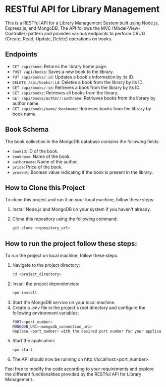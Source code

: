 # RESTful API for Library Management

This is a RESTful API for a Library Management System built using Node.js, Express.js, and MongoDB. The API follows the MVC (Model-View-Controller) pattern and provides various endpoints to perform CRUD (Create, Read, Update, Delete) operations on books.

## Endpoints

- `GET /api/home`: Returns the library home page.
- `POST /api/books`: Saves a new book to the library.
- `PUT /api/books/:id`: Updates a book's information by its ID.
- `DELETE /api/books/:id`: Deletes a book from the library by its ID.
- `GET /api/books/:id`: Retrieves a book from the library by its ID.
- `GET /api/books`: Retrieves all books from the library.
- `GET /api/books/author/:authname`: Retrieves books from the library by author name.
- `GET /api/books/name/:bookname`: Retrieves books from the library by book name.

## Book Schema

The book collection in the MongoDB database contains the following fields:

- `bookid`: ID of the book.
- `bookname`: Name of the book.
- `authorname`: Name of the author.
- `price`: Price of the book.
- `present`: Boolean value indicating if the book is present in the library.

## How to Clone this Project

To clone this project and run it on your local machine, follow these steps:

1. Install Node.js and MongoDB on your system if you haven't already.
2. Clone this repository using the following command:

   ```bash
   git clone <repository_url>
## How to run the project follow these steps:

To run the project on local machine, follow these steps.

  1. Navigate to the project directory:
     ```bash
     cd <project_directory>
  2. Install the project dependencies:
     ```bash
     npm install
  3. Start the MongoDB service on your local machine.
  4. Create a .env file in the project's root directory and configure the following environment variables:
     ```bash
     PORT=<port_number>
     MONGODB_URI=<mongodb_connection_uri>
     Replace <port_number> with the desired port number for your application, and <mongodb_connection_uri> with the connection URI for your MongoDB database.
  5. Start the application:
     ``` bash
     npm start
  6. The API should now be running on http://localhost:<port_number>.

Feel free to modify the code according to your requirements and explore the different functionalities provided by the RESTful API for Library Management.

     
     

     





